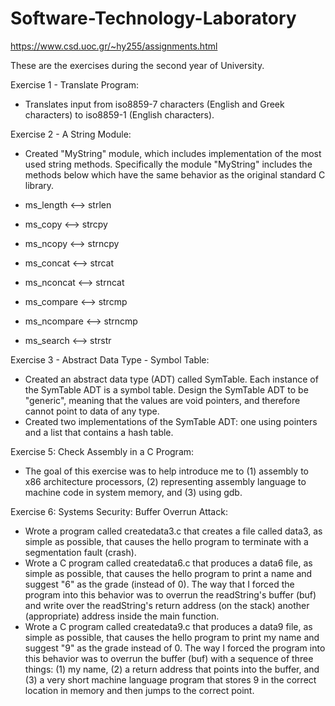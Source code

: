 # Software-Technology-Laboratory 
https://www.csd.uoc.gr/~hy255/assignments.html

These are the exercises during the second year of University.

Exercise 1 - Translate Program:
- Translates input from iso8859-7 characters (English and Greek characters) to iso8859-1 (English characters).

Exercise 2 - A String Module:
- Created "MyString" module, which includes implementation of the most used string methods. Specifically the module "MyString" includes the methods below which have the same behavior as the original standard C library.  

- ms_length <--> strlen  
- ms_copy <--> strcpy  
- ms_ncopy <--> strncpy  
- ms_concat <--> strcat  
- ms_nconcat <--> strncat  
- ms_compare <--> strcmp  
- ms_ncompare <--> strncmp  
- ms_search <--> strstr  

Exercise 3 - Abstract Data Type - Symbol Table:
- Created an abstract data type (ADT) called SymTable. Each instance of the SymTable ADT is a symbol table.
Design the SymTable ADT to be "generic", meaning that the values ​​are void pointers, and therefore cannot point to data of any type.
- Created two implementations of the SymTable ADT: one using pointers and a list that contains a hash table.

Exercise 5: Check Assembly in a C Program:  
- The goal of this exercise was to help introduce me to (1) assembly to x86 architecture processors, (2) representing assembly language to machine code in system memory, and (3) using gdb.   

Exercise 6: Systems Security: Buffer Overrun Attack:  
- Wrote a program called createdata3.c that creates a file called data3, as simple as possible, that causes the hello program to terminate with a segmentation fault (crash).  
- Wrote a C program called createdata6.c that produces a data6 file, as simple as possible, that causes the hello program to print a name and suggest "6" as the grade (instead of 0).
  The way that I forced the program into this behavior was to overrun the readString's buffer (buf) and write over the readString's return address (on the stack) another (appropriate)
  address inside the main function.  
- Wrote a C program called createdata9.c that produces a data9 file, as simple as possible, that causes the hello program to print my name and suggest "9" as the grade instead of 0.
  The way I forced the program into this behavior was to overrun the buffer (buf) with a sequence of three things:
  (1) my name, (2) a return address that points into the buffer, and (3) a very short machine language program that stores 9
  in the correct location in memory and then jumps to the correct point.
